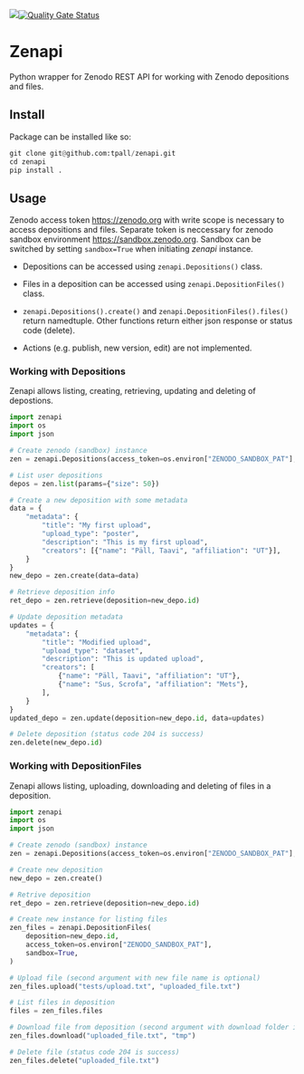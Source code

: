 
![](https://github.com/tpall/zenapi/workflows/CI/badge.svg)[![Quality Gate Status](https://sonarcloud.io/api/project_badges/measure?project=tpall_zenapi&metric=alert_status)](https://sonarcloud.io/dashboard?id=tpall_zenapi)

# Zenapi

Python wrapper for Zenodo REST API for working with Zenodo depositions and files.

## Install

Package can be installed like so:

```python
git clone git@github.com:tpall/zenapi.git
cd zenapi
pip install .
```

## Usage

Zenodo access token <https://zenodo.org> with write scope is necessary to access depositions and files. 
Separate token is neccessary for zenodo sandbox environment <https://sandbox.zenodo.org>. 
Sandbox can be switched by setting `sandbox=True` when initiating *zenapi* instance.

- Depositions can be accessed using `zenapi.Depositions()` class. 

- Files in a deposition can be accessed using `zenapi.DepositionFiles()` class.

- `zenapi.Depositions().create()` and `zenapi.DepositionFiles().files()` return namedtuple.
Other functions return either json response or status code (delete).

- Actions (e.g. publish, new version, edit) are not implemented.

### Working with Depositions

Zenapi allows listing, creating, retrieving, updating and deleting of depostions.

```python
import zenapi
import os
import json

# Create zenodo (sandbox) instance
zen = zenapi.Depositions(access_token=os.environ["ZENODO_SANDBOX_PAT"], sandbox=True)

# List user depositions
depos = zen.list(params={"size": 50})

# Create a new deposition with some metadata
data = {
    "metadata": {
        "title": "My first upload",
        "upload_type": "poster",
        "description": "This is my first upload",
        "creators": [{"name": "Päll, Taavi", "affiliation": "UT"}],
    }
}
new_depo = zen.create(data=data)

# Retrieve deposition info
ret_depo = zen.retrieve(deposition=new_depo.id)

# Update deposition metadata
updates = {
    "metadata": {
        "title": "Modified upload",
        "upload_type": "dataset",
        "description": "This is updated upload",
        "creators": [
            {"name": "Päll, Taavi", "affiliation": "UT"},
            {"name": "Sus, Scrofa", "affiliation": "Mets"},
        ],
    }
}
updated_depo = zen.update(deposition=new_depo.id, data=updates)

# Delete deposition (status code 204 is success)
zen.delete(new_depo.id)
```

### Working with DepositionFiles

Zenapi allows listing, uploading, downloading and deleting of files in a deposition.

```python
import zenapi
import os
import json

# Create zenodo (sandbox) instance
zen = zenapi.Depositions(access_token=os.environ["ZENODO_SANDBOX_PAT"], sandbox=True)

# Create new deposition
new_depo = zen.create()

# Retrive deposition
ret_depo = zen.retrieve(deposition=new_depo.id)

# Create new instance for listing files
zen_files = zenapi.DepositionFiles(
    deposition=new_depo.id,
    access_token=os.environ["ZENODO_SANDBOX_PAT"],
    sandbox=True,
)

# Upload file (second argument with new file name is optional)
zen_files.upload("tests/upload.txt", "uploaded_file.txt")

# List files in deposition
files = zen_files.files

# Download file from deposition (second argument with download folder is optional)
zen_files.download("uploaded_file.txt", "tmp")

# Delete file (status code 204 is success)
zen_files.delete("uploaded_file.txt")
```

